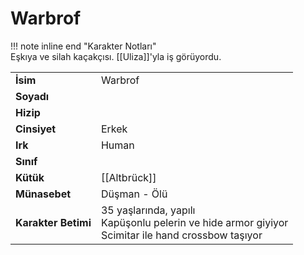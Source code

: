 # Warbrof   
  
!!! note inline end "Karakter Notları"  
	Eşkıya ve silah kaçakçısı. [[Uliza]]'yla iş görüyordu.     
  
|  |  |  
|---|---|  
| **İsim** | Warbrof |  
| **Soyadı** |  |  
| **Hizip** |  |  
| **Cinsiyet** | Erkek |  
| **Irk** | Human |  
| **Sınıf** |  |  
| **Kütük** | [[Altbrück]] |  
| **Münasebet** | Düşman - Ölü |  
| **Karakter Betimi** | 35 yaşlarında, yapılı<br>Kapüşonlu pelerin ve hide armor giyiyor<br>Scimitar ile hand crossbow taşıyor |  
  
  
